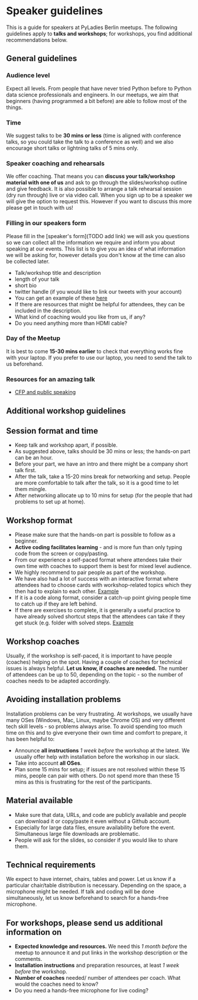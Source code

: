 # Speaker guidelines
This is a guide for speakers at PyLadies Berlin meetups. The following guidelines apply to **talks and workshops**; for workshops, you find additional recommendations below.

## General guidelines
### Audience level
Expect all levels. From people that have never tried Python before to Python data science professionals and engineers. In our meetups, we aim that beginners (having programmed a bit before) are able to follow most of the things. 

### Time
We suggest talks to be **30 mins or less** (time is aligned with conference talks, so you could take the talk to a conference as well) and we also encourage short talks or lightning talks of 5 mins only.

### Speaker coaching and rehearsals
We offer coaching. That means you can **discuss your talk/workshop material with one of us** and ask to go through the slides/workshop outline and give feedback. It is also possible to arrange a talk rehearsal session (dry run through) live or via video call. When you sign up to be a speaker we will give the option to request this. However if you want to discuss this more please get in touch with us!

### Filling in our speakers form
Please fill in the [speaker's form](TODO add link) we will ask you questions so we can collect all the information we require and inform you about speaking at our events. This list is to give you an idea of what information we will be asking for, however details you don't know at the time can also be collected later.
* Talk/workshop title and description
* length of your talk
* short bio
* twitter handle (if you would like to link our tweets with your account)
* You can get an example of these [here](https://www.meetup.com/PyLadies-Berlin/events/260312181/)
* If there are resources that might be helpful for attendees, they can be included in the description.
* What kind of coaching would you like from us, if any?
* Do you need anything more than HDMI cable?

### Day of the Meetup
It is best to come **15-30 mins earlier** to check that everything works fine with your laptop. If you prefer to use our laptop, you need to send the talk to us beforehand.

### Resources for an amazing talk

- [CFP and public speaking](https://github.com/PyLadiesBerlin/resources#public-speaking---call-for-proposals---cfp)

## Additional workshop guidelines

## Session format and time 
* Keep talk and workshop apart, if possible. 
* As suggested above, talks should be 30 mins or less; the hands-on part can be an hour.
* Before your part, we have an intro and there might be a company short talk first.
* After the talk, take a 15-20 mins break for networking and setup. People are more comfortable to talk after the talk, so it is a good time to let them mingle. 
* After networking allocate up to 10 mins for setup (for the people that had problems to set up at home).

## Workshop format
* Please make sure that the hands-on part is possible to follow as a beginner.
* **Active coding facilitates learning** - and is more fun than only typing code from the screen or copy/pasting.
* From our experience a self-paced format where attendees take their own time with coaches to support them is best for mixed level audience. 
* We	highly recommend to pair people as part of the workshop.
* We have also had a lot of success with an interactive format where attendees had to choose cards with workshop-related topics which they then had to explain to each other. [Example](https://github.com/PyLadiesBerlin/resources/blob/master/workshops/23_Data_Wrangling_Pandas/README.md)
* If it is a code along format, consider a catch-up point giving people time to catch up if they are left behind.
* If there are exercises to complete, it is generally a useful practice to have already solved shortcut steps that the attendees can take if they get stuck (e.g. folder with solved steps. [Example](https://github.com/mei-li/multiling-chat)

## Workshop coaches
Usually, if the workshop is self-paced, it is important to have people (coaches) helping on the spot. Having a couple of coaches for technical issues is always helpful. **Let us know, if coaches are needed.** The number of attendees can be up to 50, depending on the topic - so the number of coaches needs to be adapted accordingly.

## Avoiding installation problems
Installation problems can be very frustrating. At workshops, we usually have many OSes (Windows, Mac, Linux, maybe Chrome OS) and very different tech skill levels - so problems always arise. To avoid spending too much time on this and to give everyone their own time and comfort to prepare, it has been helpful to:
* Announce **all instructions** _1 week before_ the workshop at the latest. We usually offer help with installation before the workshop in our slack.
* Take into account **all OSes**. 
* Plan some 15 mins for setup; if issues are not resolved within these 15 mins, people can pair with others. Do not spend more than these 15 mins as this is frustrating for the rest of the participants.

## Material available
* Make sure that data, URLs, and code are publicly available and people can download it or copy/paste it even without a Github account. 
* Especially for large data files, ensure availability before the event. Simultaneous large file downloads are problematic.     
* People will ask for the slides, so consider if you would like to share them. 

## Technical requirements
We expect to have internet, chairs, tables and power. Let us know if a particular chair/table distribution is necessary. Depending on the space, a microphone might be needed. If talk and coding will be done simultaneously, let us know beforehand to search for a hands-free microphone.

## For workshops, please send us additional information on
* **Expected knowledge and resources.** We need this _1 month before_ the meetup to announce it and put links in the workshop description or the comments.
* **Installation instructions** and preparation resources, at least _1 week before_ the workshop.
* **Number of coaches** needed/ number of attendees per coach. What would the coaches need to know?
* Do you need a hands-free microphone for live coding?
